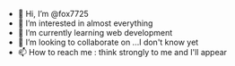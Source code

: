 - 👋 Hi, I’m @fox7725
- 👀 I’m interested in almost everything
- 🌱 I’m currently learning web development
- 💞️ I’m looking to collaborate on ...I don't know yet
- 📫 How to reach me : think strongly to me and I'll appear

<!---
fox7725/fox7725 is a ✨ special ✨ repository because its `README.md` (this file) appears on your GitHub profile.
You can click the Preview link to take a look at your changes.
--->
